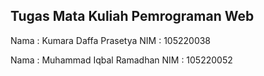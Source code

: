 ## Tugas Mata Kuliah Pemrograman Web
Nama : Kumara Daffa Prasetya
NIM  : 105220038

Nama : Muhammad Iqbal Ramadhan
NIM  : 105220052